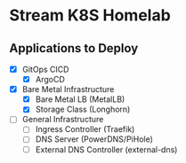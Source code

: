 # Stream K8S Homelab

## Applications to Deploy

- [x] GitOps CICD
    - [X] ArgoCD
- [X] Bare Metal Infrastructure
    - [X] Bare Metal LB (MetalLB)
    - [X] Storage Class (Longhorn)
- [ ] General Infrastructure
    - [ ] Ingress Controller (Traefik)
    - [ ] DNS Server (PowerDNS/PiHole)
    - [ ] External DNS Controller (external-dns)